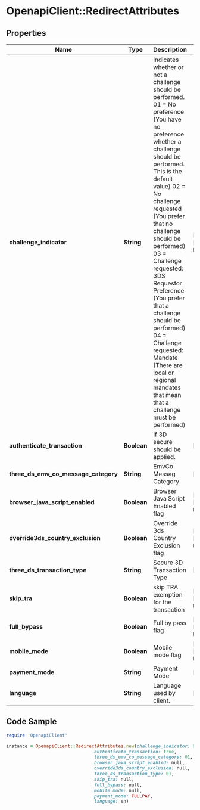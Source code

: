 # OpenapiClient::RedirectAttributes

## Properties

Name | Type | Description | Notes
------------ | ------------- | ------------- | -------------
**challenge_indicator** | **String** | Indicates whether or not a challenge should be performed. 01 &#x3D; No preference (You have no preference whether a challenge should be performed. This is the default value) 02 &#x3D; No challenge requested (You prefer that no challenge should be performed) 03 &#x3D; Challenge requested: 3DS Requestor Preference (You prefer that a challenge should be performed) 04 &#x3D; Challenge requested: Mandate (There are local or regional mandates that mean that a challenge must be performed)  | [optional] [default to &#39;01&#39;]
**authenticate_transaction** | **Boolean** | If 3D secure should be applied. | [optional] 
**three_ds_emv_co_message_category** | **String** | EmvCo Messag Category | [optional] 
**browser_java_script_enabled** | **Boolean** | Browser Java Script Enabled flag | [optional] [default to false]
**override3ds_country_exclusion** | **Boolean** | Override 3ds Country Exclusion flag | [optional] [default to false]
**three_ds_transaction_type** | **String** | Secure 3D Transaction Type | [optional] 
**skip_tra** | **Boolean** | skip TRA exemption for the transaction | [optional] [default to false]
**full_bypass** | **Boolean** | Full by pass flag | [optional] [default to false]
**mobile_mode** | **Boolean** | Mobile mode flag | [optional] [default to false]
**payment_mode** | **String** | Payment Mode | [optional] 
**language** | **String** | Language used by client. | [optional] 

## Code Sample

```ruby
require 'OpenapiClient'

instance = OpenapiClient::RedirectAttributes.new(challenge_indicator: 01,
                                 authenticate_transaction: true,
                                 three_ds_emv_co_message_category: 01,
                                 browser_java_script_enabled: null,
                                 override3ds_country_exclusion: null,
                                 three_ds_transaction_type: 01,
                                 skip_tra: null,
                                 full_bypass: null,
                                 mobile_mode: null,
                                 payment_mode: FULLPAY,
                                 language: en)
```


